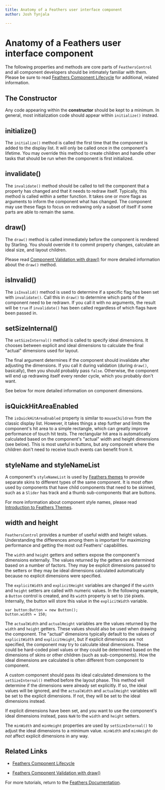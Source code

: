 ```yaml
---
title: Anatomy of a Feathers user interface component  
author: Josh Tynjala

---
```

# Anatomy of a Feathers user interface component

The following properties and methods are core parts of `FeathersControl` and all component developers should be intimately familiar with them. Please be sure to read [Feathers Component Lifecycle](component-lifecycle.html) for additional, related information.

## The Constructor

Any code appearing within the **constructor** should be kept to a minimum. In general, most initialization code should appear within `initialize()` instead.

## initialize()

The `initialize()` method is called the first time that the component is added to the display list. It will only be called once in the component's lifetime. You may override this method to create children and handle other tasks that should be run when the component is first initialized.

## invalidate()

The `invalidate()` method should be called to tell the component that a property has changed and that it needs to redraw itself. Typically, this method is called within a setter function. It takes one or more flags as arguments to inform the component what has changed. The component may use these flags to focus on redrawing only a subset of itself if some parts are able to remain the same.

## draw()

The `draw()` method is called immediately before the component is rendered by Starling. You should override it to commit property changes, calculate an ideal size, and layout children.

Please read [Component Validation with draw()](component-validation.html) for more detailed information about the `draw()` method.

## isInvalid()

The `isInvalid()` method is used to determine if a specific flag has been set with `invalidate()`. Call this in `draw()` to determine which parts of the component need to be redrawn. If you call it with no arguments, the result will be `true` if `invalidate()` has been called regardless of which flags have been passed in.

## setSizeInternal()

The `setSizeInternal()` method is called to specify ideal dimensions. It chooses between explicit and ideal dimensions to calculate the final "actual" dimensions used for layout.

The final argument determines if the component should invalidate after adjusting the dimensions. If you call it during validation (during `draw()`, basically), then you should probably pass `false`. Otherwise, the component will end up redrawing itself every render cycle, which you probably don't want.

See below for more detailed information on component dimensions.

## isQuickHitAreaEnabled

The `isQuickHitAreaEnabled` property is similar to `mouseChildren` from the classic display list. However, it takes things a step further and limits the component's hit area to a simple rectangle, which can greatly improve performance of touch hit tests. The rectangular hit area is automatically calculated based on the component's "actual" width and height dimensions (see below). This is most useful in buttons, but any component where the children don't need to receive touch events can benefit from it.

## styleName and styleNameList

A component's `styleNameList` is used by [Feathers themes](themes.html) to provide separate skins to different types of the same component. It is most often used by components that have child components that need to be skinned, such as a `Slider` has track and a thumb sub-components that are buttons.

For more information about component style names, please read [Introduction to Feathers Themes](themes.html).

## width and height

`FeathersControl` provides a number of useful width and height values. Understanding the differences among them is important for maximizing performance and getting the most out Feathers' capabilities.

The `width` and `height` getters and setters expose the component's dimensions externally. The values returned by the getters are determined based on a number of factors. They may be explicit dimensions passed to the setters or they may be ideal dimensions calculated automatically because no explicit dimensions were specified.

The `explicitWidth` and `explicitHeight` variables are changed if the `width` and `height` setters are called with numeric values. In the following example, a `Button` control is created, and its `width` property is set to `150` pixels. Internally, the button will store this value in the `explicitWidth` variable.

``` code
var button:Button = new Button();
button.width = 150;
```

The `actualWidth` and `actualHeight` variables are the values returned by the `width` and `height` getters. These values should also be used when drawing the component. The "actual" dimensions typically default to the values of `explicitWidth` and `explicitHeight`, but if explicit dimensions are not specified, the component may try to calculate ideal dimensions. These could be hard-coded pixel values or they could be determined based on the dimensions of skins or other children (such as sub-components). How the ideal dimensions are calculated is often different from component to component.

A custom component should pass its ideal calculated dimensions to the `setSizeInternal()` method before the layout phase. This method will determine if the dimensions were already set explicitly. If so, the ideal values will be ignored, and the `actualWidth` and `actualHeight` variables will be set to the explicit dimensions. If not, they will be set to the ideal dimensions instead.

If explicit dimensions have been set, and you want to use the component's ideal dimensions instead, pass `NaN` to the `width` and `height` setters.

The `minWidth` and `minHeight` properties are used by `setSizeInternal()` to adjust the ideal dimensions to a minimum value. `minWidth` and `minHeight` do *not* affect explicit dimensions in any way.

## Related Links

-   [Feathers Component Lifecycle](component-lifecycle.html)

-   [Feathers Component Validation with draw()](component-validation.html)

For more tutorials, return to the [Feathers Documentation](index.html).


